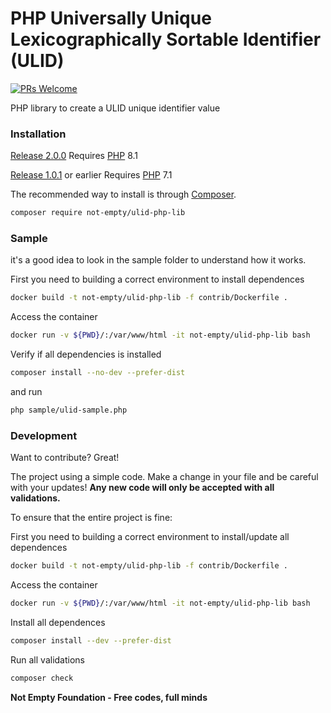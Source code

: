 # PHP Universally Unique Lexicographically Sortable Identifier (ULID)

[![PRs Welcome](https://img.shields.io/badge/PRs-welcome-brightgreen.svg?style=flat-square)](http://makeapullrequest.com)

PHP library to create a ULID unique identifier value

### Installation

[Release 2.0.0](https://github.com/not-empty/ulid-php-lib/releases/tag/2.0.0) Requires [PHP](https://php.net) 8.1

[Release 1.0.1](https://github.com/not-empty/ulid-php-lib/releases/tag/1.0.1) or earlier Requires [PHP](https://php.net) 7.1

The recommended way to install is through [Composer](https://getcomposer.org/).

```sh
composer require not-empty/ulid-php-lib
```

### Sample

it's a good idea to look in the sample folder to understand how it works.

First you need to building a correct environment to install dependences

```sh
docker build -t not-empty/ulid-php-lib -f contrib/Dockerfile .
```

Access the container
```sh
docker run -v ${PWD}/:/var/www/html -it not-empty/ulid-php-lib bash
```

Verify if all dependencies is installed
```sh
composer install --no-dev --prefer-dist
```

and run
```sh
php sample/ulid-sample.php
```

### Development

Want to contribute? Great!

The project using a simple code.
Make a change in your file and be careful with your updates!
**Any new code will only be accepted with all validations.**

To ensure that the entire project is fine:

First you need to building a correct environment to install/update all dependences

```sh
docker build -t not-empty/ulid-php-lib -f contrib/Dockerfile .
```

Access the container
```sh
docker run -v ${PWD}/:/var/www/html -it not-empty/ulid-php-lib bash
```

Install all dependences
```sh
composer install --dev --prefer-dist
```

Run all validations
```sh
composer check
```

**Not Empty Foundation - Free codes, full minds**
